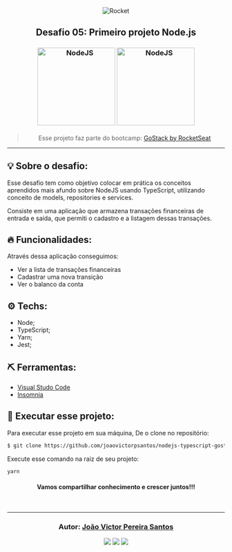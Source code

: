 <div align="center">
  <img alt="Rocket"
    src="https://hotmart.s3.amazonaws.com/product_contents/0569fee6-8c8f-4dee-a46d-80102ced177a/Header_Product_1920x450.jpg"
  />

</div>

<h2 align="center">
   Desafio 05: Primeiro projeto Node.js
</h2>

<h3 align="center">
  <img alt="NodeJS"
    src="https://camo.githubusercontent.com/cd88c471b7792557ac0b208fe9d8d7da19173cb7/68747470733a2f2f61727261796f75746f66696e6465782e66696c65732e776f726470726573732e636f6d2f323031372f30362f6e6f64652e706e67" width="180px"/>
	<img alt="NodeJS"
    src="https://rafaell-lycan.com/assets/images/posts/intro-typescript.png" width="180px"/>
</h3>

<blockquote align="center">
  Esse projeto faz parte do bootcamp:
    <a href="https://rocketseat.com.br/gostack">
      GoStack by RocketSeat
    </a>
</blockquote>

<hr/>

## 💡 Sobre o desafio:

Esse desafio tem como objetivo colocar em prática os conceitos aprendidos mais afundo sobre NodeJS usando TypeScript, utilizando conceito de models, repositories e services.

Consiste em uma aplicação que armazena transações financeiras de entrada e saída, que permiti o cadastro e a listagem dessas transações.

## 🔥 Funcionalidades:

Através dessa aplicação conseguimos:

- Ver a lista de transações financeiras
- Cadastrar uma nova transição
- Ver o balanco da conta

## ⚙️ Techs:

- Node;
- TypeScript;
- Yarn;
- Jest;

## ⛏ Ferramentas:

- [Visual Studo Code](https://code.visualstudio.com/download)
- [Insomnia](https://insomnia.rest/download/)

## 🏁 Executar esse projeto:

Para executar esse projeto em sua máquina,
De o clone no repositório:

```bash
$ git clone https://github.com/joaovictorpsantos/nodejs-typescript-gostack-challenge-5.git
```

Execute esse comando na raiz de seu projeto:

```bash
yarn
```


<h4 align="center">
  Vamos compartilhar conhecimento e crescer juntos!!!
</h4>

<br/>

---

<h3 align="center">
Autor: <a alt="João Victor Pereira Santos" href="https://github.com/joaovictorpsantos">João Victor Pereira Santos</a>
</h3>

<p align="center">

  <a alt="João Victor Pereira Santos Linkedin" href="https://www.linkedin.com/in/joao-victor-pereira-santos//">
    <img src="https://img.shields.io/badge/LinkedIn-Jo%C3%A3o%20Victor%20Pereira%20Santos-blue?logo=linkedin"/></a>
  <a alt="João Victor Pereira Santos GitHub" href="https://github.com/joaovictorpsantos">
  <img src="https://img.shields.io/badge/GitHub-joaovictorpsantos-lightgrey?logo=github"/></a>
 <a alt="João Victor Pereira Santos Twitter" href="https://twitter.com/_joaovictorps">
  <img src="https://img.shields.io/badge/Twitter-__joaovictorps-blue?logo=twitter"/></a>

</p>
